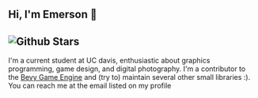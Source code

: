 ## Hi, I'm Emerson 👋
![Github Stars](https://img.shields.io/github/stars/ecoskey)
---
I'm a current student at UC davis, enthusiastic about graphics programming, game design, and digital photography. I'm a contributor to the [Bevy Game Engine](https://github/com/bevyengine/bevy) and (try to) maintain several other small libraries :). You can reach me at the email listed on my profile
